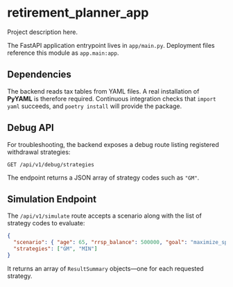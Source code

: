 # retirement_planner_app

Project description here.

The FastAPI application entrypoint lives in `app/main.py`. Deployment
files reference this module as `app.main:app`.

## Dependencies

The backend reads tax tables from YAML files. A real installation of
**PyYAML** is therefore required. Continuous integration checks that
`import yaml` succeeds, and `poetry install` will provide the package.

## Debug API

For troubleshooting, the backend exposes a debug route listing registered
withdrawal strategies:

```
GET /api/v1/debug/strategies
```

The endpoint returns a JSON array of strategy codes such as `"GM"`.

## Simulation Endpoint

The `/api/v1/simulate` route accepts a scenario along with the list of
strategy codes to evaluate:

```json
{
  "scenario": { "age": 65, "rrsp_balance": 500000, "goal": "maximize_spending" },
  "strategies": ["GM", "MIN"]
}
```

It returns an array of `ResultSummary` objects—one for each requested
strategy.
